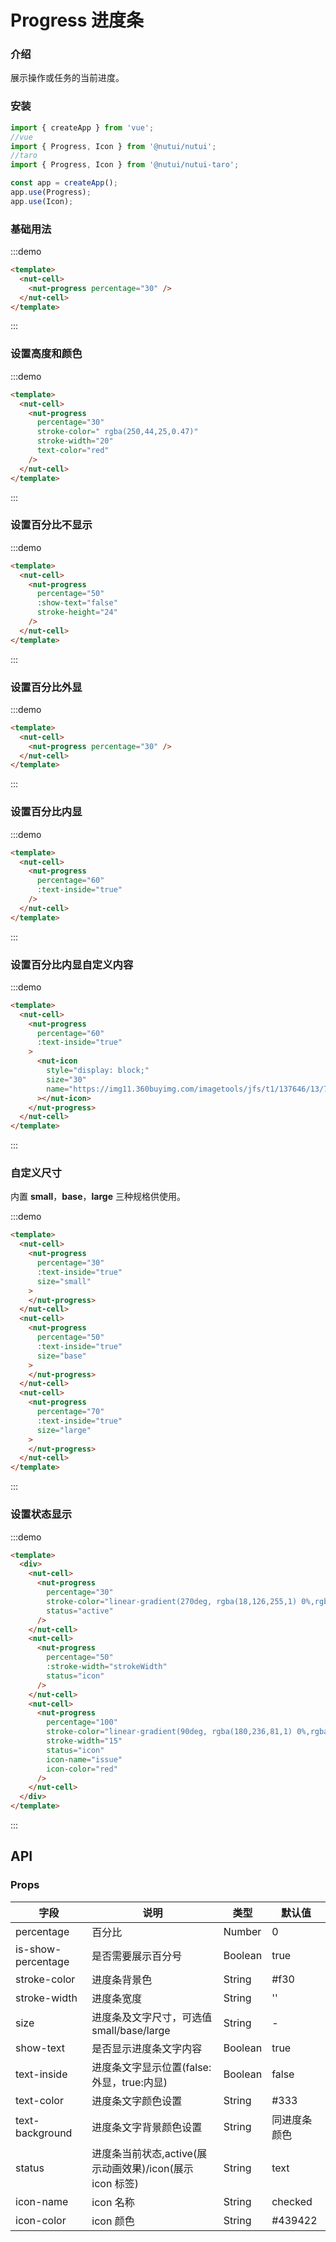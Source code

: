 # Progress 进度条

### 介绍

展示操作或任务的当前进度。

### 安装

```javascript
import { createApp } from 'vue';
//vue
import { Progress, Icon } from '@nutui/nutui';
//taro
import { Progress, Icon } from '@nutui/nutui-taro';

const app = createApp();
app.use(Progress);
app.use(Icon);
```

### 基础用法

:::demo

```html
<template>
  <nut-cell>
    <nut-progress percentage="30" />
  </nut-cell>
</template>
```

:::

### 设置高度和颜色

:::demo

```html
<template>
  <nut-cell>
    <nut-progress
      percentage="30"
      stroke-color=" rgba(250,44,25,0.47)"
      stroke-width="20"
      text-color="red"
    />
  </nut-cell>
</template>
```

:::

### 设置百分比不显示

:::demo

```html
<template>
  <nut-cell>
    <nut-progress
      percentage="50"
      :show-text="false"
      stroke-height="24"
    />
  </nut-cell>
</template>
```

:::

### 设置百分比外显

:::demo

```html
<template>
  <nut-cell>
    <nut-progress percentage="30" />
  </nut-cell>
</template>
```

:::

### 设置百分比内显

:::demo

```html
<template>
  <nut-cell>
    <nut-progress
      percentage="60"
      :text-inside="true"
    />
  </nut-cell>
</template>
```

:::

### 设置百分比内显自定义内容

:::demo

```html
<template>
  <nut-cell>
    <nut-progress
      percentage="60"
      :text-inside="true"
    >
      <nut-icon
        style="display: block;"
        size="30"
        name="https://img11.360buyimg.com/imagetools/jfs/t1/137646/13/7132/1648/5f4c748bE43da8ddd/a3f06d51dcae7b60.png"
      ></nut-icon>
    </nut-progress>
  </nut-cell>
</template>
```

:::

### 自定义尺寸

内置 **small**，**base**，**large** 三种规格供使用。

:::demo

```html
<template>
  <nut-cell>
    <nut-progress
      percentage="30"
      :text-inside="true"
      size="small"
    >
    </nut-progress>
  </nut-cell>
  <nut-cell>
    <nut-progress
      percentage="50"
      :text-inside="true"
      size="base"
    >
    </nut-progress>
  </nut-cell>
  <nut-cell>
    <nut-progress
      percentage="70"
      :text-inside="true"
      size="large"
    >
    </nut-progress>
  </nut-cell>
</template>
```

:::

### 设置状态显示

:::demo

```html
<template>
  <div>
    <nut-cell>
      <nut-progress
        percentage="30"
        stroke-color="linear-gradient(270deg, rgba(18,126,255,1) 0%,rgba(32,147,255,1) 32.815625%,rgba(13,242,204,1) 100%)"
        status="active"
      />
    </nut-cell>
    <nut-cell>
      <nut-progress
        percentage="50"
        :stroke-width="strokeWidth"
        status="icon"
      />
    </nut-cell>
    <nut-cell>
      <nut-progress
        percentage="100"
        stroke-color="linear-gradient(90deg, rgba(180,236,81,1) 0%,rgba(66,147,33,1) 100%)"
        stroke-width="15"
        status="icon"
        icon-name="issue"
        icon-color="red"
      />
    </nut-cell>
  </div>
</template>
```

:::

## API

### Props

| 字段               | 说明                                                     | 类型    | 默认值       |
| ------------------ | -------------------------------------------------------- | ------- | ------------ |
| percentage         | 百分比                                                   | Number  | 0            |
| is-show-percentage | 是否需要展示百分号                                       | Boolean | true         |
| stroke-color       | 进度条背景色                                             | String  | #f30         |
| stroke-width       | 进度条宽度                                               | String  | ''           |
| size               | 进度条及文字尺寸，可选值 small/base/large                | String  | -            |
| show-text          | 是否显示进度条文字内容                                   | Boolean | true         |
| text-inside        | 进度条文字显示位置(false:外显，true:内显)                | Boolean | false        |
| text-color         | 进度条文字颜色设置                                       | String  | #333         |
| text-background    | 进度条文字背景颜色设置                                   | String  | 同进度条颜色 |
| status             | 进度条当前状态,active(展示动画效果)/icon(展示 icon 标签) | String  | text         |
| icon-name          | icon 名称                                                | String  | checked      |
| icon-color         | icon 颜色                                                | String  | #439422      |

